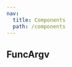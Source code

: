 ```yaml
---
nav:
  title: Components
  path: /components
---
```


## FuncArgv

<code src="./index.tsx"></code>

<code src="./index2.tsx"></code>

<code src="./index3.tsx"></code>
